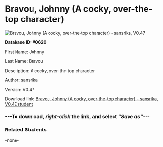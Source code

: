 # Bravou, Johnny (A cocky, over-the-top character)

<img src="Files/Bravou, Johnny (A cocky, over-the-top character).png" title="Bravou, Johnny (A cocky, over-the-top character) - sansrika, V0.47">

**Database ID: #0620**

First Name: Johnny

Last Name: Bravou

Description: A cocky, over-the-top character

Author: sansrika

Version: V0.47

Download link: <a href="https://raw.githubusercontent.com/Arbiter1223/Daigaku-Gurashi-Custom-Students/master/Files/Student Files/Bravou%2C%20Johnny%20(A%20cocky%2C%20over-the-top%20character)%20-%20sansrika%2C%20V0.47.student">Bravou, Johnny (A cocky, over-the-top character) - sansrika, V0.47.student</a>

### ---**To download, _right-click_ the link, and select _"Save as"_**---

### Related Students

-none-

